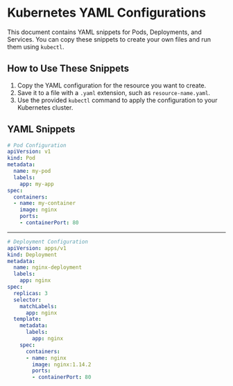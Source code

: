 # Kubernetes YAML Configurations

This document contains YAML snippets for Pods, Deployments, and Services. You can copy these snippets to create your own files and run them using `kubectl`.

## How to Use These Snippets

1. Copy the YAML configuration for the resource you want to create.
2. Save it to a file with a `.yaml` extension, such as `resource-name.yaml`.
3. Use the provided `kubectl` command to apply the configuration to your Kubernetes cluster.

## YAML Snippets

```yaml
# Pod Configuration
apiVersion: v1
kind: Pod
metadata:
  name: my-pod
  labels:
    app: my-app
spec:
  containers:
  - name: my-container
    image: nginx
    ports:
    - containerPort: 80
```

------

```yaml
# Deployment Configuration
apiVersion: apps/v1
kind: Deployment
metadata:
  name: nginx-deployment
  labels:
    app: nginx
spec:
  replicas: 3
  selector:
    matchLabels:
      app: nginx
  template:
    metadata:
      labels:
        app: nginx
    spec:
      containers:
      - name: nginx
        image: nginx:1.14.2
        ports:
        - containerPort: 80
```



